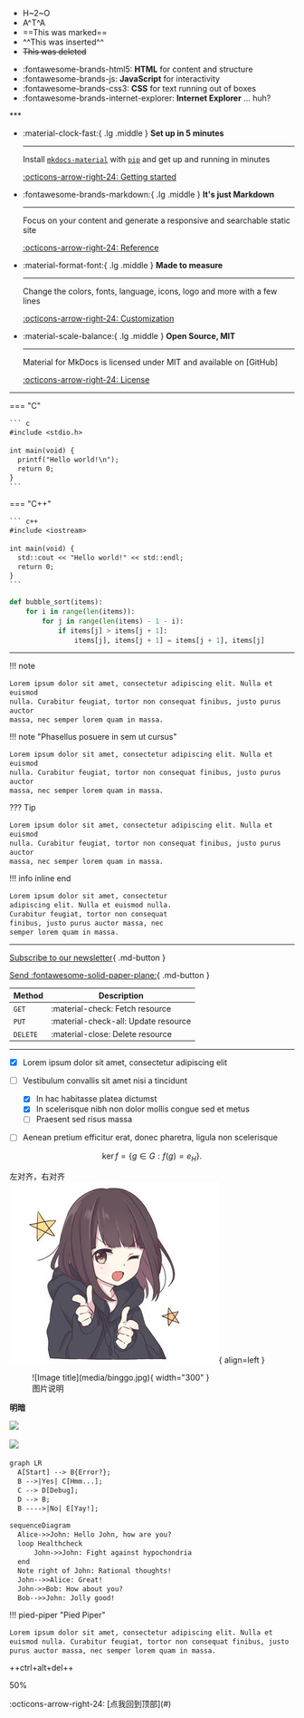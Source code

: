 - H~2~O
- A^T^A
- ==This was marked==
- ^^This was inserted^^
- ~~This was deleted~~

<div class="grid cards" markdown>

- :fontawesome-brands-html5: __HTML__ for content and structure
- :fontawesome-brands-js: __JavaScript__ for interactivity
- :fontawesome-brands-css3: __CSS__ for text running out of boxes
- :fontawesome-brands-internet-explorer: __Internet Explorer__ ... huh?

</div>
***
<div class="grid cards" markdown>

-   :material-clock-fast:{ .lg .middle } __Set up in 5 minutes__

    ---

    Install [`mkdocs-material`](#) with [`pip`](#) and get up
    and running in minutes

    [:octicons-arrow-right-24: Getting started](#)

-   :fontawesome-brands-markdown:{ .lg .middle } __It's just Markdown__

    ---

    Focus on your content and generate a responsive and searchable static site

    [:octicons-arrow-right-24: Reference](#)

-   :material-format-font:{ .lg .middle } __Made to measure__

    ---

    Change the colors, fonts, language, icons, logo and more with a few lines

    [:octicons-arrow-right-24: Customization](#)

-   :material-scale-balance:{ .lg .middle } __Open Source, MIT__

    ---

    Material for MkDocs is licensed under MIT and available on [GitHub]

    [:octicons-arrow-right-24: License](#)

</div>

***

=== "C"

    ``` c
    #include <stdio.h>

    int main(void) {
      printf("Hello world!\n");
      return 0;
    }
    ```

=== "C++"

    ``` c++
    #include <iostream>

    int main(void) {
      std::cout << "Hello world!" << std::endl;
      return 0;
    }
    ```

``` py hl_lines="2 3"
def bubble_sort(items):
    for i in range(len(items)):
        for j in range(len(items) - 1 - i):
            if items[j] > items[j + 1]:
                items[j], items[j + 1] = items[j + 1], items[j]
```

***
!!! note

    Lorem ipsum dolor sit amet, consectetur adipiscing elit. Nulla et euismod
    nulla. Curabitur feugiat, tortor non consequat finibus, justo purus auctor
    massa, nec semper lorem quam in massa.

!!! note "Phasellus posuere in sem ut cursus"

    Lorem ipsum dolor sit amet, consectetur adipiscing elit. Nulla et euismod
    nulla. Curabitur feugiat, tortor non consequat finibus, justo purus auctor
    massa, nec semper lorem quam in massa.

??? Tip

    Lorem ipsum dolor sit amet, consectetur adipiscing elit. Nulla et euismod
    nulla. Curabitur feugiat, tortor non consequat finibus, justo purus auctor
    massa, nec semper lorem quam in massa.

!!! info inline end

    Lorem ipsum dolor sit amet, consectetur
    adipiscing elit. Nulla et euismod nulla.
    Curabitur feugiat, tortor non consequat
    finibus, justo purus auctor massa, nec
    semper lorem quam in massa.




***
[Subscribe to our newsletter](#){ .md-button }

[Send :fontawesome-solid-paper-plane:](mailto:<1135801806@qq.com>){ .md-button }

| Method      | Description                          |
| ----------- | ------------------------------------ |
| `GET`       | :material-check:     Fetch resource  |
| `PUT`       | :material-check-all: Update resource |
| `DELETE`    | :material-close:     Delete resource |

***

- [x] Lorem ipsum dolor sit amet, consectetur adipiscing elit
- [ ] Vestibulum convallis sit amet nisi a tincidunt
    * [x] In hac habitasse platea dictumst
    * [x] In scelerisque nibh non dolor mollis congue sed et metus
    * [ ] Praesent sed risus massa
- [ ] Aenean pretium efficitur erat, donec pharetra, ligula non scelerisque


$$
\operatorname{ker} f=\{g\in G:f(g)=e_{H}\}{\mbox{.}}
$$

<!-- ![Madeira, Portugal](media/binggo.jpg){ data-title="Madeira, Portugal." data-description="Madeira, an autonomous region of Portugal, is an archipelago comprising 4 islands off the northwest coast of Africa. - Google" } -->

左对齐，右对齐  
![Image title](media/binggo.jpg){ align=left }
<!-- ![Image title](media/binggo.jpg){ align=right } -->


<figure markdown>
  ![Image title](media/binggo.jpg){ width="300" }
  <figcaption>图片说明</figcaption>
</figure>

**明暗**

![](https://user-assets.sxlcdn.com/images/951476/Ftmzj__CFg8LDIkzyQsF3OLKWeRX.png?imageMogr2/strip/auto-orient/thumbnail/1920x9000%3E/quality/90!/format/png#only-light)

![](https://user-assets.sxlcdn.com/images/951476/FsX9lVAmvPiFVnoBgz7l6AQq5i10.png?imageMogr2/strip/auto-orient/thumbnail/1920x9000%3E/quality/90!/format/png#only-dark)

``` mermaid
graph LR
  A[Start] --> B{Error?};
  B -->|Yes| C[Hmm...];
  C --> D[Debug];
  D --> B;
  B ---->|No| E[Yay!];
```

``` mermaid
sequenceDiagram
  Alice->>John: Hello John, how are you?
  loop Healthcheck
      John->>John: Fight against hypochondria
  end
  Note right of John: Rational thoughts!
  John-->>Alice: Great!
  John->>Bob: How about you?
  Bob-->>John: Jolly good!
```


!!! pied-piper "Pied Piper"

    Lorem ipsum dolor sit amet, consectetur adipiscing elit. Nulla et
    euismod nulla. Curabitur feugiat, tortor non consequat finibus, justo
    purus auctor massa, nec semper lorem quam in massa.

++ctrl+alt+del++  


<div class="progress progress-60plus">
    <div class="progress-bar" style="width:50.00%">
        <p class="progress-label">50%</p>
    </div>
</div>
:octicons-arrow-right-24: [点我回到顶部](#) 
